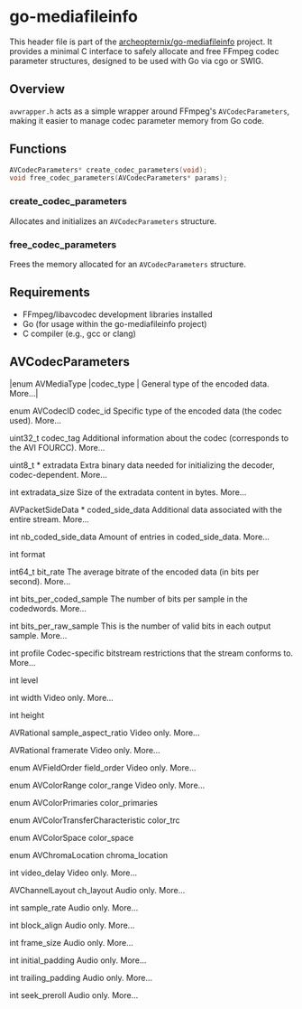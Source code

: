 # go-mediafileinfo

This header file is part of the [archeopternix/go-mediafileinfo](https://github.com/archeopternix/go-mediafileinfo) project. It provides a minimal C interface to safely allocate and free FFmpeg codec parameter structures, designed to be used with Go via cgo or SWIG.

## Overview

`avwrapper.h` acts as a simple wrapper around FFmpeg's `AVCodecParameters`, making it easier to manage codec parameter memory from Go code.

## Functions

```c
AVCodecParameters* create_codec_parameters(void);
void free_codec_parameters(AVCodecParameters* params);
```

### create_codec_parameters

Allocates and initializes an `AVCodecParameters` structure.

### free_codec_parameters

Frees the memory allocated for an `AVCodecParameters` structure.

## Requirements

* FFmpeg/libavcodec development libraries installed
* Go (for usage within the go-mediafileinfo project)
* C compiler (e.g., gcc or clang)

## AVCodecParameters

|enum AVMediaType 	|codec_type | 	General type of the encoded data. More...|
 
enum AVCodecID 	codec_id
 	Specific type of the encoded data (the codec used). More...
 
uint32_t 	codec_tag
 	Additional information about the codec (corresponds to the AVI FOURCC). More...
 
uint8_t * 	extradata
 	Extra binary data needed for initializing the decoder, codec-dependent. More...
 
int 	extradata_size
 	Size of the extradata content in bytes. More...
 
AVPacketSideData * 	coded_side_data
 	Additional data associated with the entire stream. More...
 
int 	nb_coded_side_data
 	Amount of entries in coded_side_data. More...
 
int 	format
 
int64_t 	bit_rate
 	The average bitrate of the encoded data (in bits per second). More...
 
int 	bits_per_coded_sample
 	The number of bits per sample in the codedwords. More...
 
int 	bits_per_raw_sample
 	This is the number of valid bits in each output sample. More...
 
int 	profile
 	Codec-specific bitstream restrictions that the stream conforms to. More...
 
int 	level
 
int 	width
 	Video only. More...
 
int 	height
 
AVRational 	sample_aspect_ratio
 	Video only. More...
 
AVRational 	framerate
 	Video only. More...
 
enum AVFieldOrder 	field_order
 	Video only. More...
 
enum AVColorRange 	color_range
 	Video only. More...
 
enum AVColorPrimaries 	color_primaries
 
enum AVColorTransferCharacteristic 	color_trc
 
enum AVColorSpace 	color_space
 
enum AVChromaLocation 	chroma_location
 
int 	video_delay
 	Video only. More...
 
AVChannelLayout 	ch_layout
 	Audio only. More...
 
int 	sample_rate
 	Audio only. More...
 
int 	block_align
 	Audio only. More...
 
int 	frame_size
 	Audio only. More...
 
int 	initial_padding
 	Audio only. More...
 
int 	trailing_padding
 	Audio only. More...
 
int 	seek_preroll
 	Audio only. More...
